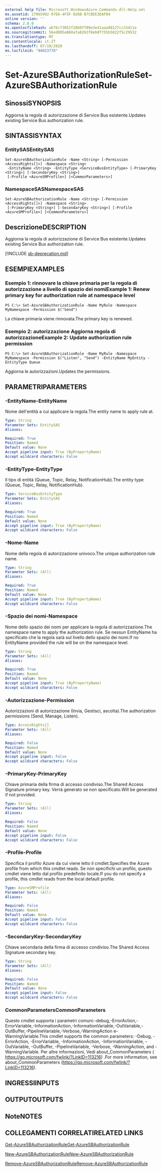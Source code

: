 ```yaml
---
external help file: Microsoft.WindowsAzure.Commands.dll-Help.xml
ms.assetid: 17065902-97EA-4F5F-926B-B7CBEE3EAF84
online version: ''
schema: 2.0.0
ms.openlocfilehash: ab76cf3052f28b0ff89e3e41aaa08127cc33411e
ms.sourcegitcommit: 56ed085a868afa8263f8eb0f755b5822f5c29532
ms.translationtype: MT
ms.contentlocale: it-IT
ms.lasthandoff: 07/18/2020
ms.locfileid: "94023778"
---
```

# <span data-ttu-id="9bebf-101">Set-AzureSBAuthorizationRule</span><span class="sxs-lookup"><span data-stu-id="9bebf-101">Set-AzureSBAuthorizationRule</span></span>

## <span data-ttu-id="9bebf-102">Sinossi</span><span class="sxs-lookup"><span data-stu-id="9bebf-102">SYNOPSIS</span></span>
<span data-ttu-id="9bebf-103">Aggiorna la regola di autorizzazione di Service Bus esistente.</span><span class="sxs-lookup"><span data-stu-id="9bebf-103">Updates existing Service Bus authorization rule.</span></span>

## <span data-ttu-id="9bebf-104">SINTASSI</span><span class="sxs-lookup"><span data-stu-id="9bebf-104">SYNTAX</span></span>

### <span data-ttu-id="9bebf-105">EntitySAS</span><span class="sxs-lookup"><span data-stu-id="9bebf-105">EntitySAS</span></span>
```
Set-AzureSBAuthorizationRule -Name <String> [-Permission <AccessRights[]>] -Namespace <String>
 -EntityName <String> -EntityType <ServiceBusEntityType> [-PrimaryKey <String>] [-SecondaryKey <String>]
 [-Profile <AzureSMProfile>] [<CommonParameters>]
```

### <span data-ttu-id="9bebf-106">NamespaceSAS</span><span class="sxs-lookup"><span data-stu-id="9bebf-106">NamespaceSAS</span></span>
```
Set-AzureSBAuthorizationRule -Name <String> [-Permission <AccessRights[]>] -Namespace <String>
 [-PrimaryKey <String>] [-SecondaryKey <String>] [-Profile <AzureSMProfile>] [<CommonParameters>]
```

## <span data-ttu-id="9bebf-107">Descrizione</span><span class="sxs-lookup"><span data-stu-id="9bebf-107">DESCRIPTION</span></span>
<span data-ttu-id="9bebf-108">Aggiorna la regola di autorizzazione di Service Bus esistente.</span><span class="sxs-lookup"><span data-stu-id="9bebf-108">Updates existing Service Bus authorization rule.</span></span>

[!INCLUDE [sb-deprecation.md](../include/sb-deprecation.md)]

## <span data-ttu-id="9bebf-109">ESEMPI</span><span class="sxs-lookup"><span data-stu-id="9bebf-109">EXAMPLES</span></span>

### <span data-ttu-id="9bebf-110">Esempio 1: rinnovare la chiave primaria per la regola di autorizzazione a livello di spazio dei nomi</span><span class="sxs-lookup"><span data-stu-id="9bebf-110">Example 1: Renew primary key for authorization rule at namespace level</span></span>
```
PS C:\> Set-AzureSBAuthorizationRule -Name MyRule -Namespace MyNamespace -Permission $("Send")
```

<span data-ttu-id="9bebf-111">La chiave primaria viene rinnovata.</span><span class="sxs-lookup"><span data-stu-id="9bebf-111">The primary key is renewed.</span></span>

### <span data-ttu-id="9bebf-112">Esempio 2: autorizzazione Aggiorna regola di autorizzazione</span><span class="sxs-lookup"><span data-stu-id="9bebf-112">Example 2: Update authorization rule permission</span></span>
```
PS C:\> Set-AzureSBAuthorizationRule -Name MyRule -Namespace MyNamespace -Permission $("Listen", "Send") -EntityName MyEntity -EntityType Queue
```

<span data-ttu-id="9bebf-113">Aggiorna le autorizzazioni.</span><span class="sxs-lookup"><span data-stu-id="9bebf-113">Updates the permissions.</span></span>

## <span data-ttu-id="9bebf-114">PARAMETRI</span><span class="sxs-lookup"><span data-stu-id="9bebf-114">PARAMETERS</span></span>

### <span data-ttu-id="9bebf-115">-EntityName</span><span class="sxs-lookup"><span data-stu-id="9bebf-115">-EntityName</span></span>
<span data-ttu-id="9bebf-116">Nome dell'entità a cui applicare la regola.</span><span class="sxs-lookup"><span data-stu-id="9bebf-116">The entity name to apply rule at.</span></span>

```yaml
Type: String
Parameter Sets: EntitySAS
Aliases: 

Required: True
Position: Named
Default value: None
Accept pipeline input: True (ByPropertyName)
Accept wildcard characters: False
```

### <span data-ttu-id="9bebf-117">-EntityType</span><span class="sxs-lookup"><span data-stu-id="9bebf-117">-EntityType</span></span>
<span data-ttu-id="9bebf-118">Il tipo di entità (Queue, Topic, Relay, NotificationHub).</span><span class="sxs-lookup"><span data-stu-id="9bebf-118">The entity type (Queue, Topic, Relay, NotificationHub).</span></span>

```yaml
Type: ServiceBusEntityType
Parameter Sets: EntitySAS
Aliases: 

Required: True
Position: Named
Default value: None
Accept pipeline input: True (ByPropertyName)
Accept wildcard characters: False
```

### <span data-ttu-id="9bebf-119">-Nome</span><span class="sxs-lookup"><span data-stu-id="9bebf-119">-Name</span></span>
<span data-ttu-id="9bebf-120">Nome della regola di autorizzazione univoco.</span><span class="sxs-lookup"><span data-stu-id="9bebf-120">The unique authorization rule name.</span></span>

```yaml
Type: String
Parameter Sets: (All)
Aliases: 

Required: True
Position: Named
Default value: None
Accept pipeline input: True (ByPropertyName)
Accept wildcard characters: False
```

### <span data-ttu-id="9bebf-121">-Spazio dei nomi</span><span class="sxs-lookup"><span data-stu-id="9bebf-121">-Namespace</span></span>
<span data-ttu-id="9bebf-122">Nome dello spazio dei nomi per applicare la regola di autorizzazione.</span><span class="sxs-lookup"><span data-stu-id="9bebf-122">The namespace name to apply the authorization rule.</span></span>
<span data-ttu-id="9bebf-123">Se nessun EntityName ha specificato che la regola sarà sul livello dello spazio dei nomi.</span><span class="sxs-lookup"><span data-stu-id="9bebf-123">If no EntityName provided the rule will be on the namespace level.</span></span>

```yaml
Type: String
Parameter Sets: (All)
Aliases: 

Required: True
Position: Named
Default value: None
Accept pipeline input: True (ByPropertyName)
Accept wildcard characters: False
```

### <span data-ttu-id="9bebf-124">-Autorizzazione</span><span class="sxs-lookup"><span data-stu-id="9bebf-124">-Permission</span></span>
<span data-ttu-id="9bebf-125">Autorizzazioni di autorizzazione (Invia, Gestisci, ascolta).</span><span class="sxs-lookup"><span data-stu-id="9bebf-125">The authorization permissions (Send, Manage, Listen).</span></span>

```yaml
Type: AccessRights[]
Parameter Sets: (All)
Aliases: 

Required: False
Position: Named
Default value: None
Accept pipeline input: False
Accept wildcard characters: False
```

### <span data-ttu-id="9bebf-126">-PrimaryKey</span><span class="sxs-lookup"><span data-stu-id="9bebf-126">-PrimaryKey</span></span>
<span data-ttu-id="9bebf-127">Chiave primaria della firma di accesso condiviso.</span><span class="sxs-lookup"><span data-stu-id="9bebf-127">The Shared Access Signature primary key.</span></span>
<span data-ttu-id="9bebf-128">Verrà generato se non specificato.</span><span class="sxs-lookup"><span data-stu-id="9bebf-128">Will be generated if not provided.</span></span>

```yaml
Type: String
Parameter Sets: (All)
Aliases: 

Required: False
Position: Named
Default value: None
Accept pipeline input: False
Accept wildcard characters: False
```

### <span data-ttu-id="9bebf-129">-Profile</span><span class="sxs-lookup"><span data-stu-id="9bebf-129">-Profile</span></span>
<span data-ttu-id="9bebf-130">Specifica il profilo Azure da cui viene letto il cmdlet.</span><span class="sxs-lookup"><span data-stu-id="9bebf-130">Specifies the Azure profile from which this cmdlet reads.</span></span>
<span data-ttu-id="9bebf-131">Se non specifichi un profilo, questo cmdlet viene letto dal profilo predefinito locale.</span><span class="sxs-lookup"><span data-stu-id="9bebf-131">If you do not specify a profile, this cmdlet reads from the local default profile.</span></span>

```yaml
Type: AzureSMProfile
Parameter Sets: (All)
Aliases: 

Required: False
Position: Named
Default value: None
Accept pipeline input: False
Accept wildcard characters: False
```

### <span data-ttu-id="9bebf-132">-SecondaryKey</span><span class="sxs-lookup"><span data-stu-id="9bebf-132">-SecondaryKey</span></span>
<span data-ttu-id="9bebf-133">Chiave secondaria della firma di accesso condiviso.</span><span class="sxs-lookup"><span data-stu-id="9bebf-133">The Shared Access Signature secondary key.</span></span>

```yaml
Type: String
Parameter Sets: (All)
Aliases: 

Required: False
Position: Named
Default value: None
Accept pipeline input: False
Accept wildcard characters: False
```

### <span data-ttu-id="9bebf-134">CommonParameters</span><span class="sxs-lookup"><span data-stu-id="9bebf-134">CommonParameters</span></span>
<span data-ttu-id="9bebf-135">Questo cmdlet supporta i parametri comuni:-debug,-ErrorAction,-ErrorVariable,-InformationAction,-InformationVariable,-OutVariable,-OutBuffer,-PipelineVariable,-Verbose,-WarningAction e-WarningVariable.</span><span class="sxs-lookup"><span data-stu-id="9bebf-135">This cmdlet supports the common parameters: -Debug, -ErrorAction, -ErrorVariable, -InformationAction, -InformationVariable, -OutVariable, -OutBuffer, -PipelineVariable, -Verbose, -WarningAction, and -WarningVariable.</span></span> <span data-ttu-id="9bebf-136">Per altre informazioni, Vedi about_CommonParameters ( https://go.microsoft.com/fwlink/?LinkID=113216) .</span><span class="sxs-lookup"><span data-stu-id="9bebf-136">For more information, see about_CommonParameters (https://go.microsoft.com/fwlink/?LinkID=113216).</span></span>

## <span data-ttu-id="9bebf-137">INGRESSI</span><span class="sxs-lookup"><span data-stu-id="9bebf-137">INPUTS</span></span>

## <span data-ttu-id="9bebf-138">OUTPUT</span><span class="sxs-lookup"><span data-stu-id="9bebf-138">OUTPUTS</span></span>

## <span data-ttu-id="9bebf-139">Note</span><span class="sxs-lookup"><span data-stu-id="9bebf-139">NOTES</span></span>

## <span data-ttu-id="9bebf-140">COLLEGAMENTI CORRELATI</span><span class="sxs-lookup"><span data-stu-id="9bebf-140">RELATED LINKS</span></span>

[<span data-ttu-id="9bebf-141">Get-AzureSBAuthorizationRule</span><span class="sxs-lookup"><span data-stu-id="9bebf-141">Get-AzureSBAuthorizationRule</span></span>](./Get-AzureSBAuthorizationRule.md)

[<span data-ttu-id="9bebf-142">New-AzureSBAuthorizationRule</span><span class="sxs-lookup"><span data-stu-id="9bebf-142">New-AzureSBAuthorizationRule</span></span>](./New-AzureSBAuthorizationRule.md)

[<span data-ttu-id="9bebf-143">Remove-AzureSBAuthorizationRule</span><span class="sxs-lookup"><span data-stu-id="9bebf-143">Remove-AzureSBAuthorizationRule</span></span>](./Remove-AzureSBAuthorizationRule.md)


